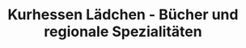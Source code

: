 ---
title: "Kurhessen Lädchen - Bücher und regionale Spezialitäten"
url: /melsungen/kurhessen-laedchen-buecher-und-regionale-spezialitaeten/
shop: Allgemein
---